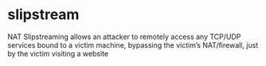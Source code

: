 # slipstream
NAT Slipstreaming allows an attacker to remotely access any TCP/UDP services bound to a victim machine, bypassing the victim’s NAT/firewall, just by the victim visiting a website

